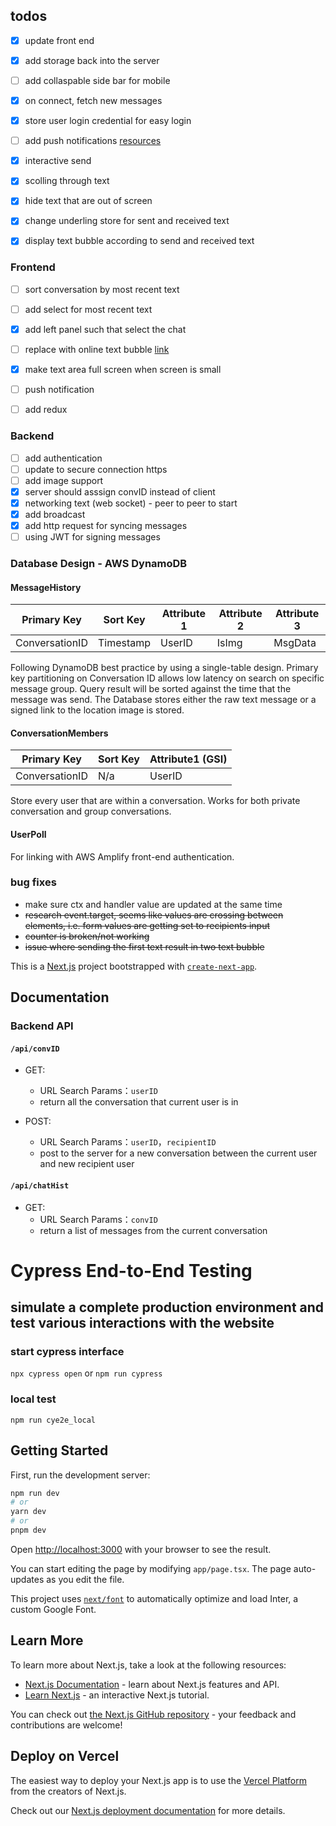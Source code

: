 ## todos
- [x] update front end
- [x] add storage back into the server
- [ ] add collaspable side bar for mobile
- [x] on connect, fetch new messages
- [x] store user login credential for easy login 
- [ ] add push notifications [resources](https://developer.mozilla.org/en-US/docs/Web/API/Push_API)

- [x] interactive send
- [x] scolling through text
- [x] hide text that are out of screen

- [x] change underling store for sent and received text
- [x] display text bubble according to send and received text



### Frontend
- [ ] sort conversation by most recent text
- [ ] add select for most recent text
- [x] add left panel such that select the chat
- [ ] replace with online text bubble [link](https://daisyui.com/components/chat/)
- [x] make text area full screen when screen is small
- [ ] push notification
- [ ] add redux


### Backend
- [ ] add authentication
- [ ] update to secure connection https
- [ ] add image support
- [x] server should asssign convID instead of client
- [x] networking text (web socket) - peer to peer to start
- [x] add broadcast
- [x] add http request for syncing messages
- [ ] using JWT for signing messages

### Database Design - AWS DynamoDB

#### MessageHistory

Primary Key |Sort Key| Attribute 1 |Attribute 2 | Attribute 3
------------|--------|------|-----|----
ConversationID | Timestamp | UserID | IsImg | MsgData

Following DynamoDB best practice by using a single-table design. Primary key partitioning on Conversation ID allows low latency on search on specific message group. Query result will be sorted against the time that the message was send. The Database stores either the raw text message or a signed link to the location image is stored.

#### ConversationMembers

Primary Key |Sort Key| Attribute1 (GSI) |
------------|--------|------
ConversationID | N/a | UserID

Store every user that are within a conversation. Works for both private conversation and group conversations.

#### UserPoll

For linking with AWS Amplify front-end authentication.


### bug fixes
- make sure ctx and handler value are updated at the same time
- ~~research event.target, seems like values are crossing between elements, i.e. form values are getting set to recipients input~~
- ~~counter is broken/not working~~
- ~~issue where sending the first text result in two text bubble~~

This is a [Next.js](https://nextjs.org/) project bootstrapped with [`create-next-app`](https://github.com/vercel/next.js/tree/canary/packages/create-next-app).


## Documentation

### Backend API
<!-- #### `\login`
handled by the browser for login cookies. Allows for user to remain logged in for certain period of time

#### `\ws`
For upgrading a HTTP connection to a WebSocket connection. Allows for real-time communication with the server -->

#### `/api/convID`
- GET: 
    - URL Search Params：`userID`
    - return all the conversation that current user is in

- POST: 
    - URL Search Params：`userID`，`recipientID`
    - post to the server for a new conversation between the current user and new recipient user

#### `/api/chatHist`
- GET: 
    - URL Search Params：`convID`
    - return a list of messages from the current conversation 






# Cypress End-to-End Testing
## simulate a complete production environment and test various interactions with the website

### start cypress interface
```npx cypress open```
or
```npm run cypress```

### local test
```npm run cye2e_local```


## Getting Started

First, run the development server:

```bash
npm run dev
# or
yarn dev
# or
pnpm dev
```

Open [http://localhost:3000](http://localhost:3000) with your browser to see the result.

You can start editing the page by modifying `app/page.tsx`. The page auto-updates as you edit the file.

This project uses [`next/font`](https://nextjs.org/docs/basic-features/font-optimization) to automatically optimize and load Inter, a custom Google Font.

## Learn More

To learn more about Next.js, take a look at the following resources:

- [Next.js Documentation](https://nextjs.org/docs) - learn about Next.js features and API.
- [Learn Next.js](https://nextjs.org/learn) - an interactive Next.js tutorial.

You can check out [the Next.js GitHub repository](https://github.com/vercel/next.js/) - your feedback and contributions are welcome!

## Deploy on Vercel

The easiest way to deploy your Next.js app is to use the [Vercel Platform](https://vercel.com/new?utm_medium=default-template&filter=next.js&utm_source=create-next-app&utm_campaign=create-next-app-readme) from the creators of Next.js.

Check out our [Next.js deployment documentation](https://nextjs.org/docs/deployment) for more details.



